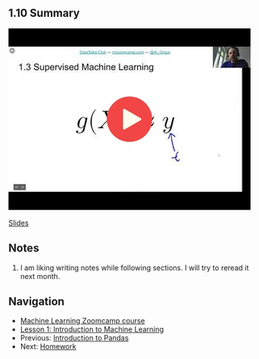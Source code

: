 ## 1.10 Summary

<a href="https://www.youtube.com/watch?v=VRrEEVeJ440"><img src="images/thumbnail-1-10.jpg"></a>

[Slides](https://www.slideshare.net/AlexeyGrigorev/ml-zoomcamp-110-summary)


## Notes
1. I am liking writing notes while following sections. I will try to reread it next month.

## Navigation

* [Machine Learning Zoomcamp course](../)
* [Lesson 1: Introduction to Machine Learning](./)
* Previous: [Introduction to Pandas](09-pandas.md)
* Next: [Homework](homework.md)